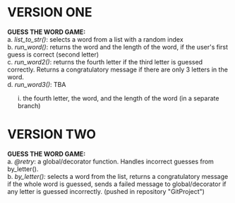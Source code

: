 # VERSION ONE
<b>GUESS THE WORD GAME:</b><br>
a. <i>list_to_str()</i>: selects a word from a list with a random index<br>
b. <i>run_word()</i>: returns the word and the length of the word, if the user's first guess is correct (second letter)<br>
c. <i>run_word2()</i>: returns the fourth letter if the third letter is guessed correctly. Returns a congratulatory message if there are only 3 letters in the word.<br>
d. <i>run_word3()</i>: TBA
  <ol>i. the fourth letter, the word, and the length of the word (in a separate branch)</ol>

# VERSION TWO
<b>GUESS THE WORD GAME:</b><br> 
a. <i>@retry</i>: a global/decorator function. Handles incorrect guesses from by_letter(). <br>
b. <i>by_letter():</i> selects a word from the list, returns a congratulatory message if the whole word is guessed, sends a failed message to global/decorator if any letter is guessed incorrectly. (pushed in repository "GitProject") 
